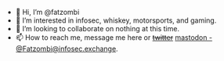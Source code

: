 - 👋 Hi, I’m @fatzombi
- 👀 I’m interested in infosec, whiskey, motorsports, and gaming.
- 💞️ I’m looking to collaborate on nothing at this time.
- 📫 How to reach me, message me here or [~~twitter~~](https://twitter.com/fat_zombi) [mastodon - @Fatzombi@infosec.exchange](https://infosec.exchange/@Fatzombi).

<!---
fatzombi/fatzombi is a ✨ special ✨ repository because its `README.md` (this file) appears on your GitHub profile.
You can click the Preview link to take a look at your changes.
--->
